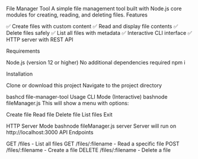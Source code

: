 File Manager Tool
A simple file management tool built with Node.js core modules for creating, reading, and deleting files.
Features

✅ Create files with custom content
✅ Read and display file contents
✅ Delete files safely
✅ List all files with metadata
✅ Interactive CLI interface
✅ HTTP server with REST API

Requirements

Node.js (version 12 or higher)
No additional dependencies required
npm i

Installation

Clone or download this project
Navigate to the project directory

bashcd file-manager-tool
Usage
CLI Mode (Interactive)
bashnode fileManager.js
This will show a menu with options:

Create file
Read file
Delete file
List files
Exit

HTTP Server Mode
bashnode fileManager.js server
Server will run on http://localhost:3000
API Endpoints

GET /files - List all files
GET /files/:filename - Read a specific file
POST /files/:filename - Create a file
DELETE /files/:filename - Delete a file



